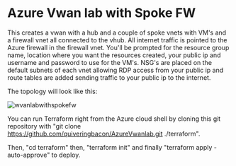 # Azure Vwan lab with Spoke FW

This creates a vwan with a hub and a couple of spoke vnets with VM's and a firewall vnet all connected to the vhub. All internet traffic is pointed to the Azure firewall in the firewall vnet. You'll be prompted for the resource group name, location where you want the resources created, your public ip and username and password to use for the VM's. NSG's are placed on the default subnets of each vnet allowing RDP access from your public ip and route tables are added sending traffic to your public ip to the internet.

The topology will look like this:

![wvanlabwithspokefw](https://user-images.githubusercontent.com/128983862/232794132-32dcb280-b039-4ed7-bb5d-6f4f745d0432.png)

You can run Terraform right from the Azure cloud shell by cloning this git repository with "git clone https://github.com/quiveringbacon/AzureVwanlab.git ./terraform".

Then, "cd terraform" then, "terraform init" and finally "terraform apply -auto-approve" to deploy.
